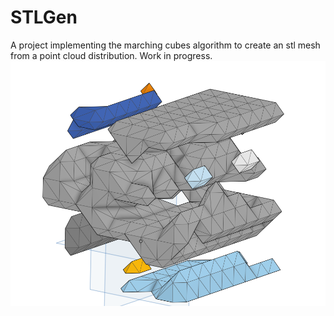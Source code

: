 # STLGen
A project implementing the marching cubes algorithm to create an stl mesh from a point cloud distribution. Work in progress.
![HorizontalHash Generation](https://github.com/ColinPollard/STLGen/blob/master/ProcessedData/HorizontalHash%20Example.PNG)
